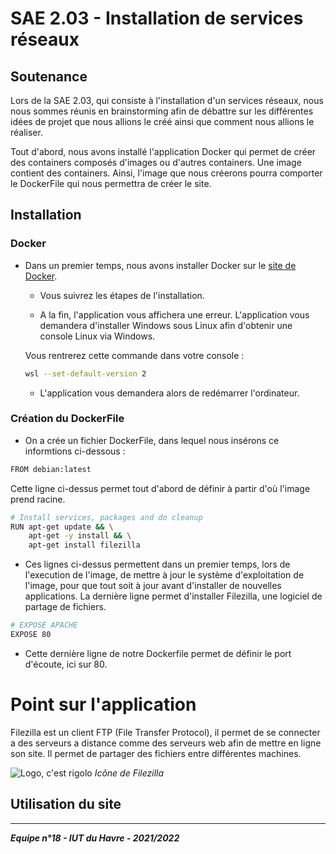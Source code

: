 # SAE 2.03 - Installation de services réseaux

## Soutenance

Lors de la SAE 2.03, qui consiste à l'installation d'un services réseaux, nous nous sommes réunis en brainstorming afin de débattre sur les différentes idées de projet que nous allions le créé ainsi que comment nous allions le réaliser.

Tout d'abord, nous avons installé l'application Docker qui permet de créer des containers composés d'images ou d'autres containers.
Une image contient des containers. Ainsi, l'image que nous créerons pourra comporter le DockerFile qui nous permettra de créer le site.

## Installation

### Docker

* Dans un premier temps, nous avons installer Docker sur le [site de Docker](https://www.docker.com/products/docker-desktop/, "Site de Docker").
  * Vous suivrez les étapes de l'installation.

  * A la fin, l'application vous affichera une erreur.
  L'application vous demandera d'installer Windows sous Linux afin d'obtenir une console Linux via Windows.
  
  Vous rentrerez cette commande dans votre console :
  
  ```bash
  wsl --set-default-version 2
  ```
  
  * L'application vous demandera alors de redémarrer l'ordinateur.

### Création du DockerFile

* On a crée un fichier DockerFile, dans lequel nous insérons ce informtions ci-dessous :

```bash
FROM debian:latest
```

Cette ligne ci-dessus permet tout d'abord de définir à partir d'où l'image prend racine.

```bash
# Install services, packages and do cleanup
RUN apt-get update && \
    apt-get -y install && \
    apt-get install filezilla
```

* Ces lignes ci-dessus permettent dans un premier temps, lors de l'execution de l'image, de mettre à jour le système d'exploitation de l'image, pour que tout soit à jour avant d'installer de nouvelles applications. La dernière ligne permet d'installer Filezilla, une logiciel de  partage de fichiers.

```bash
# EXPOSE APACHE
EXPOSE 80
```

* Cette dernière ligne de notre Dockerfile permet de définir le port d'écoute, ici sur 80.

# Point sur l'application

Filezilla est un client FTP (File Transfer Protocol), il permet de se connecter a des serveurs a distance comme des serveurs web afin de mettre en ligne son site. Il permet de partager des fichiers entre différentes machines.

![Logo, c'est rigolo](https://iconarchive.com/download/i97762/bokehlicia/pacifica/filezilla.ico)
 *Icône de Filezilla*

## Utilisation du site

---

***Equipe n°18 - IUT du Havre - 2021/2022***
